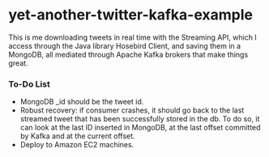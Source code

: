# yet-another-twitter-kafka-example
This is me downloading tweets in real time with the Streaming API, which I access through the Java library Hosebird Client, and saving them in a MongoDB, all mediated through Apache Kafka brokers that make things great.

### To-Do List
* MongoDB \_id should be the tweet id.
* Robust recovery: if consumer crashes, it should go back to the last streamed tweet that has been successfully stored in the db. To do so, it can look at the last ID inserted in MongoDB, at the last offset committed by Kafka and at the current offset.
* Deploy to Amazon EC2 machines.
